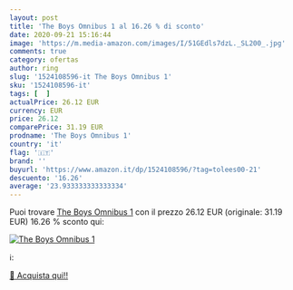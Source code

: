 ```yaml
---
layout: post
title: 'The Boys Omnibus 1 al 16.26 % di sconto'
date: 2020-09-21 15:16:44
image: 'https://m.media-amazon.com/images/I/51GEdls7dzL._SL200_.jpg'
comments: true
category: ofertas
author: ring
slug: '1524108596-it The Boys Omnibus 1'
sku: '1524108596-it'
tags: [  ]
actualPrice: 26.12 EUR
currency: EUR
price: 26.12
comparePrice: 31.19 EUR
prodname: 'The Boys Omnibus 1'
country: 'it'
flag: '🇮🇹'
brand: ''
buyurl: 'https://www.amazon.it/dp/1524108596/?tag=tolees00-21'
descuento: '16.26'
average: '23.933333333333334'
---
```


Puoi trovare [The Boys Omnibus 1](https://www.amazon.it/dp/1524108596/?tag=tolees00-21) con il prezzo 26.12 EUR (originale: 31.19 EUR) 16.26 % sconto qui:

[![The Boys Omnibus 1](https://m.media-amazon.com/images/I/51GEdls7dzL._SL200_.jpg)](https://www.amazon.it/dp/1524108596/?tag=tolees00-21)

ℹ️:


[🛒 Acquista qui!!](https://www.amazon.it/dp/1524108596/?tag=tolees00-21)
